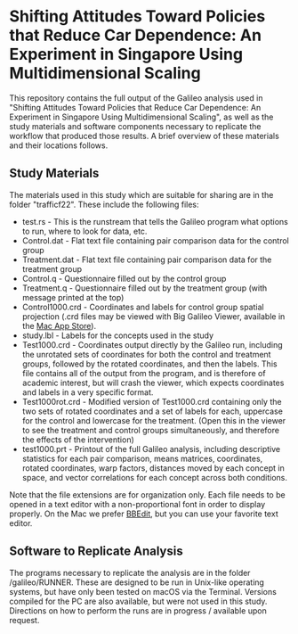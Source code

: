 # Shifting Attitudes Toward Policies that Reduce Car Dependence: An Experiment in Singapore Using Multidimensional Scaling

This repository contains the full output of the Galileo analysis used in "Shifting Attitudes Toward Policies that Reduce Car Dependence: An Experiment in Singapore Using Multidimensional Scaling", as well as the study materials and software components necessary to replicate the workflow that produced those results.
A brief overview of these materials and their locations follows.

## Study Materials
The materials used in this study which are suitable for sharing are in the folder "trafficf22".
These include the following files:
- test.rs - This is the runstream that tells the Galileo program what options to run, where to look for data, etc.
- Control.dat - Flat text file containing pair comparison data for the control group
- Treatment.dat - Flat text file containing pair comparison data for the treatment group
- Control.q - Questionnaire filled out by the control group
- Treatment.q - Questionnaire filled out by the treatment group (with message printed at the top)
- Control1000.crd - Coordinates and labels for control group spatial projection (.crd files may be viewed with Big Galileo Viewer, available in the [Mac App Store](https://apps.apple.com/gw/app/big-galileo-viewer/id1054352847?mt=12)).
- study.lbl - Labels for the concepts used in the study
- Test1000.crd - Coordinates output directly by the Galileo run, including the unrotated sets of coordinates for both the control and treatment groups, followed by the rotated coordinates, and then the labels. This file contains all of the output from the program, and is therefore of academic interest, but will crash the viewer, which expects coordinates and labels in a very specific format.
- Test1000rot.crd - Modified version of Test1000.crd containing only the two sets of rotated coordinates and a set of labels for each, uppercase for the control and lowercase for the treatment. (Open this in the viewer to see the treatment and control groups simultaneously, and therefore the effects of the intervention)
- test1000.prt - Printout of the full Galileo analysis, including descriptive statistics for each pair comparison, means matrices, coordinates, rotated coordinates, warp factors, distances moved by each concept in space, and vector correlations for each concept across both conditions.

Note that the file extensions are for organization only.
Each file needs to be opened in a text editor with a non-proportional font in order to display properly.
On the Mac we prefer [BBEdit](https://www.barebones.com/products/bbedit/), but you can use your favorite text editor.

## Software to Replicate Analysis
The programs necessary to replicate the analysis are in the folder /galileo/RUNNER.
These are designed to be run in Unix-like operating systems, but have only been tested on macOS via the Terminal.
Versions compiled for the PC are also available, but were not used in this study.
Directions on how to perform the runs are in progress / available upon request.